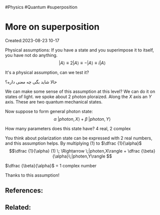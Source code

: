 
#Physics #Quantum #superposition 
# More on superposition
Created:2023-08-23 10-17

Physical assumptions: If you have a state and you superimpose it to itself, you have not do anything.
$$|A\rangle \equiv 2|A\rangle \equiv -|A\rangle \equiv i|A\rangle$$

It's a physical assumption, can we test it?

حالا شاید بگی چه معنی داره؟

We can make some sense of this assumption at this level? We can do it on states of light. we spoke about 2 photon ploraized. Along the $X$ axis an $Y$ axis. These are two quantum mechanical states.

Now suppose to form general photon state:
$$\alpha \;|photon,X\rangle+\beta \;|photon,Y\rangle \tag{1}$$


How many parameters does this state have? 4 real, 2 complex

You think about polarization state can be expressed with 2 real numbers, and this assumption helps. By multiplying $(1)$ to $\dfrac {1}{\alpha}$
$$\dfrac {1}{\alpha} (1) \; \Rightarrow \;|photen,X\rangle + \dfrac {\beta}{\alpha}\;|photen,Y\rangle $$

$\dfrac {\beta}{\alpha}$ = 1 complex number

Thanks to this assumption!


## References:

## Related:



